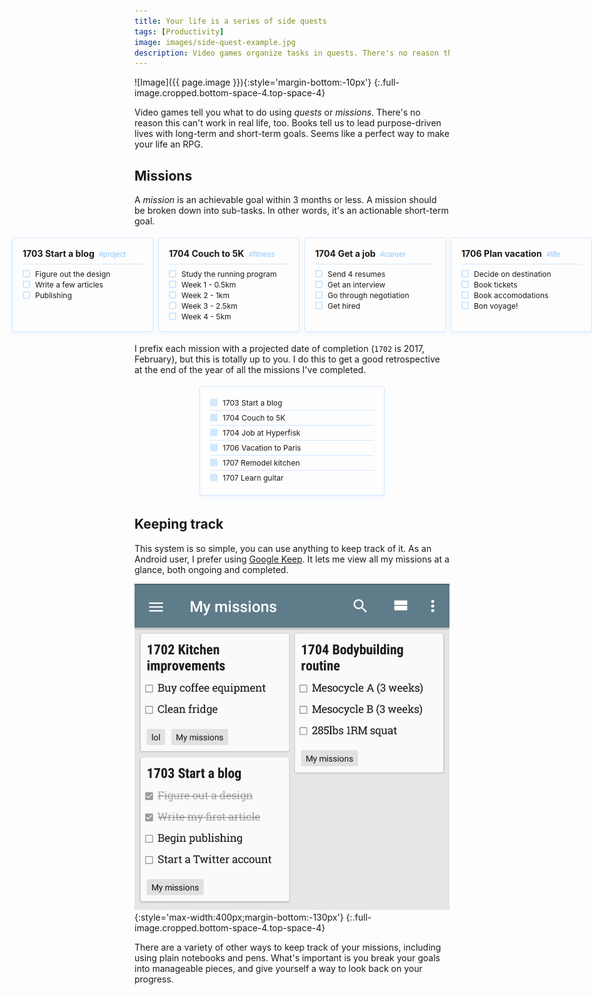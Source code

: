 ```yaml
---
title: Your life is a series of side quests
tags: [Productivity]
image: images/side-quest-example.jpg
description: Video games organize tasks in quests. There's no reason this can't work in real life, too.
---
```


![Image]({{ page.image }}){:style='margin-bottom:-10px'}
{:.full-image.cropped.bottom-space-4.top-space-4}

Video games tell you what to do using *quests* or *missions*. There's no reason this can't work in real life, too. Books tell us to lead purpose-driven lives with long-term and short-term goals. Seems like a perfect way to make your life an RPG.

## Missions

A *mission* is an achievable goal within 3 months or less. A mission should be broken down into sub-tasks. In other words, it's an actionable short-term goal.

<div class='mission-list top-space-4 bottom-space-4'>
<div class='mission-item'>
<h3>1703 Start a blog <em>#project</em></h3>
<ul>
<li>Figure out the design</li>
<li>Write a few articles</li>
<li>Publishing</li>
</ul>
</div>
<div class='mission-item'>
<h3>1704 Couch to 5K <em>#fitness</em></h3>
<ul>
<li>Study the running program</li>
<li>Week 1 - 0.5km</li>
<li>Week 2 - 1km</li>
<li>Week 3 - 2.5km</li>
<li>Week 4 - 5km</li>
</ul>
</div>
<div class='mission-item'>
<h3>1704 Get a job <em>#career</em></h3>
<ul>
<li>Send 4 resumes</li>
<li>Get an interview</li>
<li>Go through negotiation</li>
<li>Get hired</li>
</ul>
</div>
<div class='mission-item'>
<h3>1706 Plan vacation <em>#life</em></h3>
<ul>
<li>Decide on destination</li>
<li>Book tickets</li>
<li>Book accomodations</li>
<li>Bon voyage!</li>
</ul>
</div>
</div>

I prefix each mission with a projected date of completion (`1702` is 2017, February), but this is totally up to you. I do this to get a good retrospective at the end of the year of all the missions I've completed.

<div class='mission-list top-space-4 bottom-space-4 -single'>
<div class='mission-item -goals'>
<ul>
<li>1703 Start a blog</li>
<li>1704 Couch to 5K</li>
<li>1704 Job at Hyperfisk</li>
<li>1706 Vacation to Paris</li>
<li>1707 Remodel kitchen</li>
<li>1707 Learn guitar</li>
</ul>
</div>
</div>

## Keeping track

This system is so simple, you can use anything to keep track of it. As an Android user, I prefer using [Google Keep](https://keep.google.com). It lets me view all my missions at a glance, both ongoing and completed.

![Image](images/keep-missions.png){:style='max-width:400px;margin-bottom:-130px'}
{:.full-image.cropped.bottom-space-4.top-space-4}

There are a variety of other ways to keep track of your missions, including using plain notebooks and pens. What's important is you break your goals into manageable pieces, and give yourself a way to look back on your progress.

<style>
.mission-list {
  box-sizing: border-box;
  font-size: .86em;
}
.mission-item {
  box-sizing: border-box;
  margin: 8px;
  padding: 16px;
  border: solid 1px rgba(30, 144, 255, 0.2);
  box-shadow: 0 4px 8px rgba(30, 144, 255, 0.07);
  border-radius: 3px;
}
@media (min-width: 481px) {
  .mission-list {
    display: flex;
    margin-left: -200px;
    margin-right: -200px;
    justify-items: center;
  }
  .mission-item {
    flex: 0 0 25%;
    margin: 4px;
  }
}
.mission-item > h3,
.mission-item > ul,
.mission-item > ul > li {
  margin: 0;
  padding: 0;
  border: 0;
  list-style-type: none;
  background: transparent;
}
.mission-item > h3 {
  padding-bottom: 8px;
  margin-bottom: 8px;
  border-bottom: solid 1px rgba(30, 144, 255, 0.2);
}
.mission-item.mission-item > h3 > em {
  font-style: normal;
  font-weight: 400;
  font-size: .86em;
  font-family: sans-serif;
  color: rgba(30, 144, 255, 0.5);
  margin-left: 4px;
}
.mission-item > ul > li {
  margin-top: 2px;
}
.mission-item > ul > li::before {
  content: '';
  box-sizing: border-box;
  position: relative;
  left: 0;
  top: 1px;
  display: inline-block;
  width: 12px;
  height: 12px;
  border: solid 2px rgba(30, 144, 255, 0.2);
  border-radius: 2px;
  margin: 0 8px 0 0;
}
@media (min-width: 481px) {
  .mission-list.-single {
    margin-left: 100px;
    margin-right: 100px;
  }
  .mission-list.-single > .mission-item {
    flex: 1 0 auto;
  }
}
.mission-item.-goals > ul > li + li {
  border-top: solid 1px rgba(30, 144, 255, 0.2);
  padding-top: 4px;
  margin: 4px 0;
}
.mission-item.-goals > ul > li::before {
  background: rgba(30, 144, 255, 0.2);
  border-color: transparent;
}
</style>
